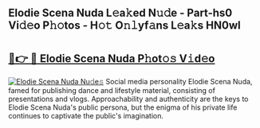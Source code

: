 ## Elodie Scena Nuda L𝚎a𝚔ed N𝚞𝚍e - Part-hs0 Vi𝚍𝚎o P𝚑𝚘tos - H𝚘𝚝 O𝚗𝚕yf𝚊ns L𝚎a𝚔s HN0wI

# <h2><a href="http://kf81x8n.oniu.top/?m=Elodie+Scena+Nuda">🔗👉 🔴 Elodie Scena Nuda P𝚑ot𝚘𝚜 V𝚒d𝚎o</a></h2>

[![Elodie Scena Nuda Nu𝚍e𝚜](https://i.imgur.com/0qMVB7G.gif)](http://kf81x8n.oniu.top/?m=Elodie+Scena+Nuda)
Social media personality Elodie Scena Nuda, famed for publishing dance and lifestyle material, consisting of presentations and vlogs. Approachability and authenticity are the keys to Elodie Scena Nuda's public persona, but the enigma of his private life continues to captivate the public's imagination.  
